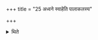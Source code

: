 +++
title = "25 अध्वने स्वाहेति पालाकलस्य"

+++

<details><summary>थिते</summary>

अध्वने स्वाहेति पालाकलस्य गृहे जुहोति २५
</details>
